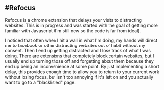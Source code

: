 #Refocus
---
Refocus is a chrome extension that delays your visits to distracting websites. This is in progress and was started with the goal of getting more familiar with Javascript (I'm still new so the code is far from ideal). 


I noticed that often when I hit a wall in what I'm doing, my hands will direct me to facebook or other distracting websites out of habit without my consent. Then I end up getting distracted and I lose track of what I was doing. There are extensions that completely block certain websites, but I usually end up turning those off and forgetting about them because they end up being an inconvenience at some point. By just implementing a short delay, this provides enough time to allow you to return to your current work without losing focus, but isn't too annoying if it's left on and you actually want to go to a "blacklisted" page.





